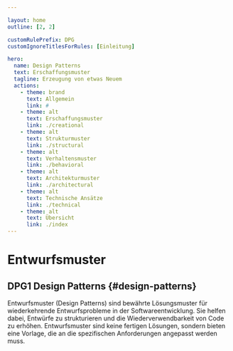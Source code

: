 ```yaml
---

layout: home
outline: [2, 2]

customRulePrefix: DPG
customIgnoreTitlesForRules: [Einleitung]

hero:
  name: Design Patterns
  text: Erschaffungsmuster
  tagline: Erzeugung von etwas Neuem
  actions:
    - theme: brand
      text: Allgemein
      link: #
    - theme: alt
      text: Erschaffungsmuster
      link: ./creational
    - theme: alt
      text: Strukturmuster
      link: ./structural
    - theme: alt
      text: Verhaltensmuster
      link: ./behavioral
    - theme: alt
      text: Architekturmuster
      link: ./architectural
    - theme: alt
      text: Technische Ansätze
      link: ./technical
    - theme: alt
      text: Übersicht
      link: ./index
---
```


# Entwurfsmuster

## DPG1 Design Patterns {#design-patterns}

Entwurfsmuster (Design Patterns) sind bewährte Lösungsmuster für wiederkehrende Entwurfsprobleme in der Softwareentwicklung. Sie helfen dabei, Entwürfe zu strukturieren und die Wiederverwendbarkeit von Code zu erhöhen. Entwurfsmuster sind keine fertigen Lösungen, sondern bieten eine Vorlage, die an die spezifischen Anforderungen angepasst werden muss.

